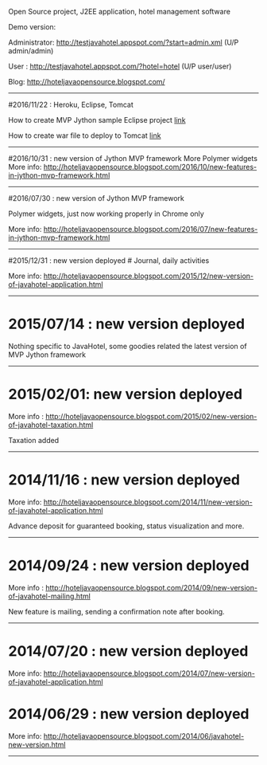 Open Source project, J2EE application, hotel management software

Demo version:

Administrator: http://testjavahotel.appspot.com/?start=admin.xml  (U/P admin/admin)

User : http://testjavahotel.appspot.com/?hotel=hotel (U/P user/user)

Blog: http://hoteljavaopensource.blogspot.com/

---
#2016/11/22 : Heroku, Eclipse, Tomcat

How to create MVP Jython sample Eclipse project [link](wiki/create_eclipse.md)

How to create war file to deploy to Tomcat [link](wiki/create_tomcat.md)

---
#2016/10/31 : new version of Jython MVP framework
More Polymer widgets
More info: http://hoteljavaopensource.blogspot.com/2016/10/new-features-in-jython-mvp-framework.html

---
#2016/07/30 : new version of Jython MVP framework

Polymer widgets, just now working properly in Chrome only

More info: http://hoteljavaopensource.blogspot.com/2016/07/new-features-in-jython-mvp-framework.html

---

#2015/12/31 : new version deployed #
Journal, daily activities

More info: http://hoteljavaopensource.blogspot.com/2015/12/new-version-of-javahotel-application.html

---

# 2015/07/14 : new version deployed #

Nothing specific to JavaHotel, some goodies related the latest version of MVP Jython framework

---

# 2015/02/01: new version deployed #
More info : http://hoteljavaopensource.blogspot.com/2015/02/new-version-of-javahotel-taxation.html

Taxation added

---

# 2014/11/16 : new version deployed #
More info: http://hoteljavaopensource.blogspot.com/2014/11/new-version-of-javahotel-application.html

Advance deposit for guaranteed booking, status visualization and more.

---

# 2014/09/24 : new version deployed #
More info : http://hoteljavaopensource.blogspot.com/2014/09/new-version-of-javahotel-mailing.html

New feature is mailing, sending a confirmation note after booking.

---

# 2014/07/20 : new version deployed #
More info: http://hoteljavaopensource.blogspot.com/2014/07/new-version-of-javahotel-application.html
# 2014/06/29 : new version deployed #
More info: http://hoteljavaopensource.blogspot.com/2014/06/javahotel-new-version.html

---
